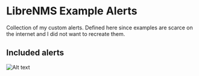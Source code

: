 # LibreNMS Example Alerts

Collection of my custom alerts. Defined here since examples are scarce on the internet and I did not want to recreate them.

## Included alerts 

![Alt text](https://raw.githubusercontent.com/zimmertr/librenms_example_alerts/master/alerts.png "Alerts in LibreNMS")
